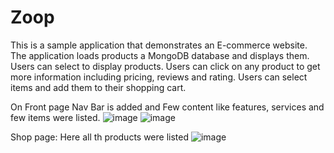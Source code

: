 # Zoop

This is a sample application that demonstrates an E-commerce website. The application loads products a MongoDB database and displays them. Users can select to display products. Users can click on any product to get more information including pricing, reviews and rating. Users can select items and add them to their shopping cart.

On Front page Nav Bar is added and Few content like features, services and few items were listed.
![image](https://user-images.githubusercontent.com/92677400/195629715-8aa9e0fe-fe94-42cd-a81e-22d59b77c47e.png)
![image](https://user-images.githubusercontent.com/92677400/195629079-efe60b05-0252-4e1c-a35c-a7fc7995bb82.png)

Shop page: Here all th products were listed
![image](https://user-images.githubusercontent.com/92677400/195630137-025d7392-d639-400c-9350-e7fbf6cb8d25.png)

